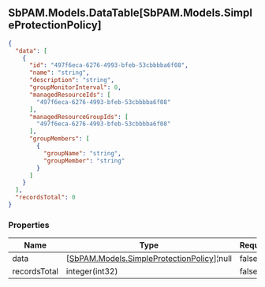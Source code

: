 
<h2 id="tocS_SbPAM.Models.DataTable[SbPAM.Models.SimpleProtectionPolicy]">SbPAM.Models.DataTable[SbPAM.Models.SimpleProtectionPolicy]</h2>

<a id="schemasbpam.models.datatable[sbpam.models.simpleprotectionpolicy]"></a>
<a id="schema_SbPAM.Models.DataTable[SbPAM.Models.SimpleProtectionPolicy]"></a>
<a id="tocSsbpam.models.datatable[sbpam.models.simpleprotectionpolicy]"></a>
<a id="tocssbpam.models.datatable[sbpam.models.simpleprotectionpolicy]"></a>

```json
{
  "data": [
    {
      "id": "497f6eca-6276-4993-bfeb-53cbbbba6f08",
      "name": "string",
      "description": "string",
      "groupMonitorInterval": 0,
      "managedResourceIds": [
        "497f6eca-6276-4993-bfeb-53cbbbba6f08"
      ],
      "managedResourceGroupIds": [
        "497f6eca-6276-4993-bfeb-53cbbbba6f08"
      ],
      "groupMembers": [
        {
          "groupName": "string",
          "groupMember": "string"
        }
      ]
    }
  ],
  "recordsTotal": 0
}

```

### Properties

|Name|Type|Required|Restrictions|Description|
|---|---|---|---|---|
|data|[[SbPAM.Models.SimpleProtectionPolicy](#schemasbpam.models.simpleprotectionpolicy)]¦null|false|none|none|
|recordsTotal|integer(int32)|false|none|none|


